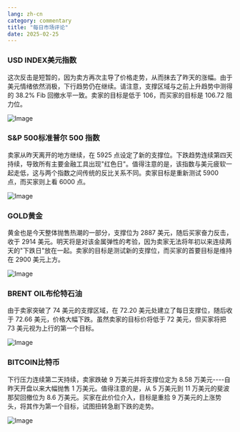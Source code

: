 ```yaml
---
lang: zh-cn
category: commentary
title: "每日市场评论"
date: 2025-02-25
---
```


### USD INDEX美元指数

这次反击是短暂的，因为卖方再次主导了价格走势，从而抹去了昨天的涨幅。由于美元情绪依然消极，下行趋势仍在继续。请注意，支撑区域与之前上升趋势中测得的 38.2% Fib 回撤水平一致。卖家的目标是低于 106，而买家的目标是 106.72 阻力位。

![Image](https://markleighedu.github.io/img/Feb-2025/25-Feb-2025/usdindex.jpg)

### S&P 500标准普尔 500 指数

卖家从昨天离开的地方继续，在 5925 点设定了新的支撑位。下跌趋势连续第四天持续，导致所有主要金融工具出现"红色日"。值得注意的是，该指数与美元疲软一起走低，这与两个指数之间传统的反比关系不同。卖家目标是重新测试 5900 点，而买家则上看 6000 点。

![Image](https://markleighedu.github.io/img/Feb-2025/25-Feb-2025/sp500.jpg)

### GOLD黄金

黄金也是今天整体抛售热潮的一部分，支撑位为 2887 美元，随后买家奋力反击，收于 2914 美元。明天将是对该金属弹性的考验，因为卖家无法将年初以来连续两天的"下跌日"放在一起。卖家的目标是测试新的支撑位，而买家的首要目标是维持在 2900 美元上方。

![Image](https://markleighedu.github.io/img/Feb-2025/25-Feb-2025/gold.jpg)

### BRENT OIL布伦特石油

由于卖家突破了 74 美元的支撑区域，在 72.20 美元处建立了每日支撑位，随后收于 72.66 美元，价格大幅下跌。虽然卖家的目标价将低于 72 美元，但买家将把 73 美元视为上行的第一个目标。

![Image](https://markleighedu.github.io/img/Feb-2025/25-Feb-2025/brentoil.jpg)

### BITCOIN比特币

下行压力连续第二天持续，卖家跌破 9 万美元并将支撑位定为 8.58 万美元----自昨天开盘以来大幅抛售 1 万美元。值得注意的是，从 5 万美元到 11 万美元的斐波那契回撤位为 8.6 万美元。买家在此价位介入，目标是重拾 9 万美元的上涨势头，将其作为第一个目标，试图扭转急剧下跌的走势。

![Image](https://markleighedu.github.io/img/Feb-2025/25-Feb-2025/bitcoin.jpg)

